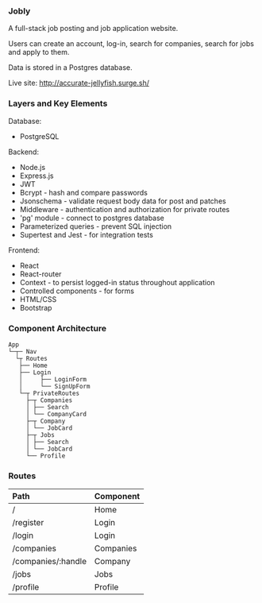 ### Jobly

A full-stack job posting and job application website. 

Users can create an account, log-in, search for companies, search for jobs and apply to them. 

Data is stored in a Postgres database.

Live site:  http://accurate-jellyfish.surge.sh/

### Layers and Key Elements

Database: 
* PostgreSQL

Backend: 
* Node.js
* Express.js
* JWT
* Bcrypt - hash and compare passwords
* Jsonschema - validate request body data for post and patches
* Middleware - authentication and authorization for private routes
* 'pg' module - connect to postgres database
* Parameterized queries - prevent SQL injection
* Supertest and Jest - for integration tests

Frontend:
* React
* React-router
* Context - to persist logged-in status throughout application
* Controlled components - for forms
* HTML/CSS
* Bootstrap

### Component Architecture

```
App
└─┬─ Nav
  └┬ Routes
   ├── Home
   ├── Login
   │     ├── LoginForm
   │     └── SignUpForm
   └─┬ PrivateRoutes 
     ├─┬ Companies
     │ ├── Search
     │ └── CompanyCard 
     ├─┬ Company
     │ └── JobCard 
     ├─┬ Jobs
     │ ├── Search
     │ └── JobCard
     └── Profile
```


### Routes

Path | Component
:--- | :--------
/ | Home
/register | Login
/login | Login
/companies | Companies
/companies/:handle | Company
/jobs | Jobs
/profile | Profile

